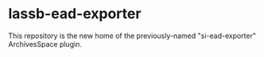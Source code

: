 # lassb-ead-exporter
This repository is the new home of the previously-named "si-ead-exporter" ArchivesSpace plugin.  
